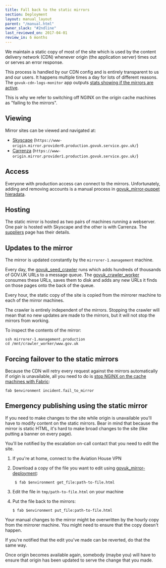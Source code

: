 ```yaml
---
title: Fall back to the static mirrors
section: Deployment
layout: manual_layout
parent: "/manual.html"
owner_slack: "#2ndline"
last_reviewed_on: 2017-04-01
review_in: 6 months
---
```


We maintain a static copy of most of the site which is used by the content delivery
network (CDN) whenever origin (the application server) times out or serves an error
response.

This process is handled by our CDN config and is entirely transparent to us and
our users. It happens multiple times a day for lots of different reasons. The
`govuk-cdn-logs-monitor` app outputs [stats showing if the mirrors are active][graphite_cdn_backend].

This is why we refer to switching off NGINX on the origin cache machines as
"failing to the mirrors".

## Viewing

Mirror sites can be viewed and navigated at:

- [Skyscape](https://www-origin.mirror.provider0.production.govuk.service.gov.uk/) (`https://www-origin.mirror.provider0.production.govuk.service.gov.uk/`)
- [Carrenza](https://www-origin.mirror.provider1.production.govuk.service.gov.uk/) (`https://www-origin.mirror.provider1.production.govuk.service.gov.uk/`)

## Access

Everyone with production access can connect to the mirrors. Unfortunately,
adding and removing accounts is a manual process in [govuk_mirror-puppet hieradata][].

## Hosting

The static mirror is hosted as two pairs of machines running a webserver. One pair is
hosted with Skyscape and the other is with Carrenza. The [suppliers][] page has their
details.

## Updates to the mirror

The mirror is updated constantly by the `mirrorer-1.management` machine.

Every day, the [govuk_seed_crawler][] runs which adds hundreds of thousands of GOV.UK
URLs to a message queue. The [govuk_crawler_worker][] consumes these URLs, saves them to
disk and adds any new URLs it finds on those pages onto the back of the queue.

Every hour, the static copy of the site is copied from the mirrorer machine to each
of the mirror machines.

The crawler is entirely independent of the mirrors. Stopping the crawler will mean that
no new updates are made to the mirrors, but it will not stop the mirrors from working.

To inspect the contents of the mirror:

```
ssh mirrorer-1.management.production
cd /mnt/crawler_worker/www.gov.uk
```

## Forcing failover to the static mirrors

Because the CDN will retry every request against the mirrors automatically if origin
is unavailable, all you need to do is [stop NGINX on the cache machines with Fabric][fab-fail]:

```
fab $environment incident.fail_to_mirror
```

[fab-fail]: https://github.com/alphagov/fabric-scripts/blob/master/incident.py

## Emergency publishing using the static mirror

If you need to make changes to the site while origin is unavailable you'll have to
modify content on the static mirrors. Bear in mind that because the mirror is static
HTML, it's hard to make broad changes to the site (like putting a banner on every page).

You'll be notified by the escalation on-call contact that you need to edit the site.

1. If you're at home, connect to the Aviation House VPN
2. Download a copy of the file you want to edit using [govuk_mirror-deployment][]:

        $ fab $environment get_file:path-to-file.html

3.  Edit the file in `tmp/path-to-file.html` on your machine
4.  Put the file back to the mirrors:

        $ fab $environment put_file:path-to-file.html

Your manual changes to the mirror might be overwritten by the hourly copy from the
mirrorer machine. You might need to ensure that the copy doesn't happen.

If you're notified that the edit you've made can be reverted, do that the same way.

Once origin becomes available again, somebody (maybe you) will have to ensure that
origin has been updated to serve the change that you made.

[graphite_cdn_backend]: https://graphite.publishing.service.gov.uk/render?from=-1months&until=now&width=800&height=600&target=stats.govuk.app.govuk-cdn-logs-monitor.logs-cdn-1.cdn_backend.mirror1&target=stats.govuk.app.govuk-cdn-logs-monitor.logs-cdn-1.cdn_backend.mirror0
[govuk_crawler_worker]: https://github.com/alphagov/govuk_crawler_worker
[govuk_seed_crawler]: https://github.com/alphagov/govuk_seed_crawler/
[govuk_mirror-deployment]: https://github.digital.cabinet-office.gov.uk/gds/govuk_mirror-deployment
[govuk_mirror-puppet hieradata]: https://github.com/alphagov/govuk_mirror-puppet/blob/master/hieradata/common.yaml
[suppliers]: https://github.digital.cabinet-office.gov.uk/pages/gds/opsmanual/infrastructure/suppliers.html
